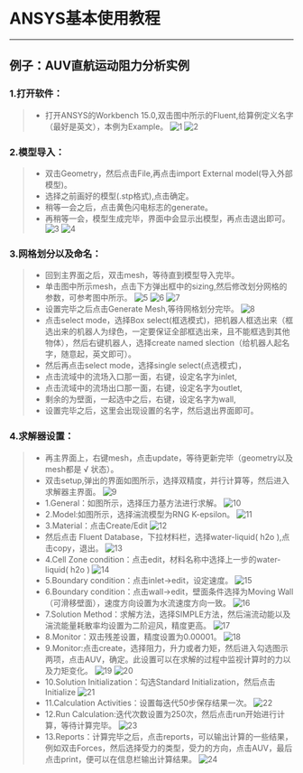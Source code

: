 # ANSYS基本使用教程
---
## 例子：AUV直航运动阻力分析实例
### 1.打开软件：
> * 打开ANSYS的Workbench 15.0,双击图中所示的Fluent,给算例定义名字（最好是英文），本例为Example。
![1](https://github.com/moluwaiting/Fang/blob/master/ANSYS/Image/1.PNG)
![2](https://github.com/moluwaiting/Fang/blob/master/ANSYS/2.PNG)

### 2.模型导入：
> * 双击Geometry，然后点击File,再点击import External model(导入外部模型)。
> * 选择之前画好的模型(.stp格式),点击确定。
> * 稍等一会之后，点击黄色闪电标志的generate。
> * 再稍等一会，模型生成完毕，界面中会显示出模型，再点击退出即可。
![3](https://github.com/moluwaiting/Fang/blob/master/ANSYS/3.PNG)
![4](https://github.com/moluwaiting/Fang/blob/master/ANSYS/4.PNG)

### 3.网格划分以及命名：
> * 回到主界面之后，双击mesh，等待直到模型导入完毕。
> * 单击图中所示mesh，点击下方弹出框中的sizing,然后修改划分网格的参数，可参考图中所示。
![5](https://github.com/moluwaiting/Fang/blob/master/ANSYS/5.PNG)
![6](https://github.com/moluwaiting/Fang/blob/master/ANSYS/6.PNG)
![7](https://github.com/moluwaiting/Fang/blob/master/ANSYS/7.PNG)
> * 设置完毕之后点击Generate Mesh,等待网格划分完毕。
![8](https://github.com/moluwaiting/Fang/blob/master/ANSYS/8.PNG)
> * 点击select mode，选择Box select(框选模式)，把机器人框选出来（框选出来的机器人为绿色，一定要保证全部框选出来，且不能框选到其他物体），然后右键机器人，选择create named slection（给机器人起名字，随意起，英文即可）。
> * 然后再点击select mode，选择single select(点选模式)，
> * 点击流域中的流场入口那一面，右键，设定名字为inlet,
> * 点击流域中的流场出口那一面，右键，设定名字为outlet,
> * 剩余的为壁面，一起选中之后，右键，设定名字为wall,
> * 设置完毕之后，这里会出现设置的名字，然后退出界面即可。

### 4.求解器设置：
> * 再主界面上，右键mesh，点击update，等待更新完毕（geometry以及mesh都是 √ 状态）。
> * 双击setup,弹出的界面如图所示，选择双精度，并行计算等，然后进入求解器主界面。
![9](https://github.com/moluwaiting/Fang/blob/master/ANSYS/9.png)
> * 1.General：如图所示，选择压力基方法进行求解。
![10](https://github.com/moluwaiting/Fang/blob/master/ANSYS/12.png)
> * 2.Model:如图所示，选择湍流模型为RNG K-epsilon。
![11](https://github.com/moluwaiting/Fang/blob/master/ANSYS/11.png)
> * 3.Material：点击Create/Edit 
![12](https://github.com/moluwaiting/Fang/blob/master/ANSYS/13.png)
> * 然后点击 Fluent Database，下拉材料栏，选择water-liquid( h2o<l> ),点击copy，退出。
![13](https://github.com/moluwaiting/Fang/blob/master/ANSYS/14.png)
> * 4.Cell Zone condition：点击edit，材料名称中选择上一步的water-liquid( h2o<l> )
![14](https://github.com/moluwaiting/Fang/blob/master/ANSYS/15.png)
> * 5.Boundary condition：点击inlet->edit，设定速度。
![15](https://github.com/moluwaiting/Fang/blob/master/ANSYS/16.png)
> * 6.Boundary condition：点击wall->edit，壁面条件选择为Moving Wall（可滑移壁面），速度方向设置为水流速度方向一致。
![16](https://github.com/moluwaiting/Fang/blob/master/ANSYS/17.png)
> * 7.Solution Method：求解方法，选择SIMPLE方法，然后湍流动能以及湍流能量耗散率均设置为二阶迎风，精度更高。
![17](https://github.com/moluwaiting/Fang/blob/master/ANSYS/18.png)
> * 8.Monitor：双击残差设置，精度设置为0.00001。
![18](https://github.com/moluwaiting/Fang/blob/master/ANSYS/19.png)
> * 9.Monitor:点击create，选择阻力，升力或者力矩，然后进入勾选图示两项，点击AUV，确定。此设置可以在求解的过程中监视计算时的力以及力矩变化。
![19](https://github.com/moluwaiting/Fang/blob/master/ANSYS/20.png)
![20](https://github.com/moluwaiting/Fang/blob/master/ANSYS/21.png)
> * 10.Solution Initialization：勾选Standard Initialization，然后点击Initialize
![21](https://github.com/moluwaiting/Fang/blob/master/ANSYS/22.png)
> * 11.Calculation Activities：设置每迭代50步保存结果一次。
![22](https://github.com/moluwaiting/Fang/blob/master/ANSYS/23.png)
> * 12.Run Calculation:迭代次数设置为250次，然后点击run开始进行计算，等待计算完毕。
![23](https://github.com/moluwaiting/Fang/blob/master/ANSYS/24.png)
> * 13.Reports：计算完毕之后，点击reports，可以输出计算的一些结果，例如双击Forces，然后选择受力的类型，受力的方向，点击AUV，最后点击print，便可以在信息栏输出计算结果。
![24](https://github.com/moluwaiting/Fang/blob/master/ANSYS/25.png)
  
  
  
  
  
  
  
  
  
  
